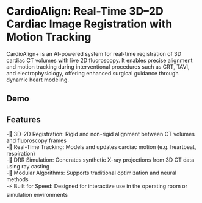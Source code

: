 # CardioAlign: Real-Time 3D–2D Cardiac Image Registration with Motion Tracking
CardioAlign+ is an AI-powered system for real-time registration of 3D cardiac CT volumes with live 2D fluoroscopy. It enables precise alignment and motion tracking during interventional procedures such as CRT, TAVI, and electrophysiology, offering enhanced surgical guidance through dynamic heart modeling.

## Demo


## Features  
-📌 3D–2D Registration: Rigid and non-rigid alignment between CT volumes and fluoroscopy frames  
-🎯 Real-Time Tracking: Models and updates cardiac motion (e.g. heartbeat, respiration)  
-📸 DRR Simulation: Generates synthetic X-ray projections from 3D CT data using ray casting  
-🧠 Modular Algorithms: Supports traditional optimization and neural methods  
-⚡ Built for Speed: Designed for interactive use in the operating room or simulation environments  

